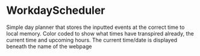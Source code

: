 # WorkdayScheduler
Simple day planner that stores the inputted events at the correct time to local memory.
Color coded to show what times have transpired already, the current time and upcoming hours.
The current time/date is displayed beneath the name of the webpage

